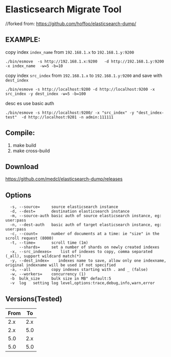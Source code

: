 # Elasticsearch Migrate Tool
//forked from: https://github.com/hoffoo/elasticsearch-dump/

## EXAMPLE:

copy index `index_name` from `192.168.1.x` to `192.168.1.y:9200`

```
./bin/esmove  -s http://192.168.1.x:9200   -d http://192.168.1.y:9200 -x index_name  -w=5 -b=10
```

copy index `src_index` from `192.168.1.x` to `192.168.1.y:9200` and save with `dest_index`

```
./bin/esmove -s http://localhost:9200 -d http://localhost:9200 -x src_index -y dest_index -w=5 -b=100
```

desc es use basic auth
```
./bin/esmove -s http://localhost:9200/ -x "src_index" -y "dest_index-test"  -d http://localhost:9201 -n admin:111111
```

## Compile:

1. make build
2. make cross-build 

## Download
https://github.com/medcl/elasticsearch-dump/releases


## Options

```
  -s, --source=     source elasticsearch instance
  -d, --dest=       destination elasticsearch instance
  -m, --source-auth basic auth of source elasticsearch instance, eg: user:pass
  -n, --dest-auth   basic auth of target elasticsearch instance, eg: user:pass
  -c, --count=      number of documents at a time: ie "size" in the scroll request (8000)
  -t, --time=       scroll time (1m)
      --shards=     set a number of shards on newly created indexes
  -x, --src_indexes=    list of indexes to copy, comma separated (_all), support wildcard match(*)
  -y, --dest_index=    indexes name to save, allow only one indexname, original indexname will be used if not specified
  -a, --all         copy indexes starting with . and _ (false)
  -w, --workers=    concurrency (1)
  -b  bulk_size 	bulk size in MB" default:5
  -v  log 	setting log level,options:trace,debug,info,warn,error

```

Versions(Tested)
--------

From       | To
-----------|-----------
2.x | 2.x
2.x | 5.0
5.0 | 2.x
5.0 | 5.0


